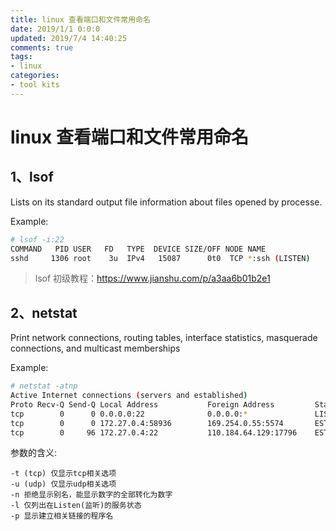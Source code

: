 ```yaml
---
title: linux 查看端口和文件常用命名
date: 2019/1/1 0:0:0
updated: 2019/7/4 14:40:25
comments: true
tags:
- linux
categories:
- tool kits
---
```


# linux 查看端口和文件常用命名

## 1、lsof

Lists on its standard output file information about files opened by processe.

Example:

```bash
# lsof -i:22
COMMAND   PID USER   FD   TYPE  DEVICE SIZE/OFF NODE NAME
sshd     1306 root    3u  IPv4   15087      0t0  TCP *:ssh (LISTEN)
```

> lsof 初级教程：https://www.jianshu.com/p/a3aa6b01b2e1

<!-- more -->


## 2、netstat

Print  network  connections, routing tables, interface statistics, masquerade connections, and multicast memberships

Example:

```bash
# netstat -atnp
Active Internet connections (servers and established)
Proto Recv-Q Send-Q Local Address           Foreign Address         State       PID/Program name    
tcp        0      0 0.0.0.0:22              0.0.0.0:*               LISTEN      1306/sshd           
tcp        0      0 172.27.0.4:58936        169.254.0.55:5574       ESTABLISHED 565/YDService       
tcp        0     96 172.27.0.4:22           110.184.64.129:17796    ESTABLISHED 13646/sshd: root@pt 
```

参数的含义:

```
-t (tcp) 仅显示tcp相关选项
-u (udp) 仅显示udp相关选项
-n 拒绝显示别名，能显示数字的全部转化为数字
-l 仅列出在Listen(监听)的服务状态
-p 显示建立相关链接的程序名
```
